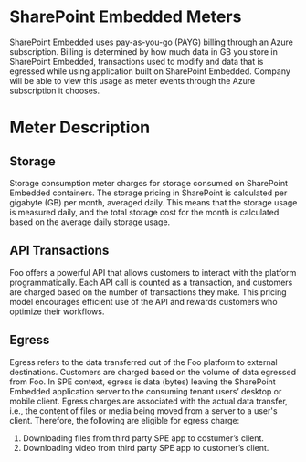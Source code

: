 # SharePoint Embedded Meters
SharePoint Embedded uses pay-as-you-go (PAYG) billing through an Azure subscription. Billing is determined by how much data in GB you store in SharePoint Embedded, transactions used to modify and data that is egressed while using application built on SharePoint Embedded. Company will be able to view this usage as meter events through the Azure subscription it chooses. 

# Meter Description
## Storage
Storage consumption meter charges for storage consumed on SharePoint Embedded containers. The storage pricing in SharePoint is calculated per gigabyte (GB) per month, averaged daily. This means that the storage usage is measured daily, and the total storage cost for the month is calculated based on the average daily storage usage.
## API Transactions 
Foo offers a powerful API that allows customers to interact with the platform programmatically. Each API call is counted as a transaction, and customers are charged based on the number of transactions they make. This pricing model encourages efficient use of the API and rewards customers who optimize their workflows.
## Egress
Egress refers to the data transferred out of the Foo platform to external destinations. Customers are charged based on the volume of data egressed from Foo. In SPE context, egress is data (bytes) leaving the SharePoint Embedded application server to the consuming tenant users’ desktop or mobile client. Egress charges are associated with the actual data transfer, i.e., the content of files or media being moved from a server to a user's client. Therefore, the following are eligible for egress charge: 
1.	Downloading files from third party SPE app to costumer’s client. 
2.	Downloading video from third party SPE app to customer’s client. 
